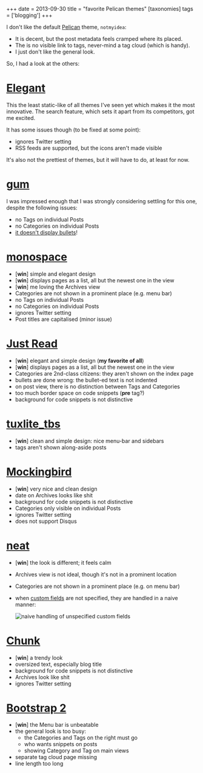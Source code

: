 +++
date = 2013-09-30
title = "favorite Pelican themes"
[taxonomies]
tags = ['blogging']
+++

I don't like the default [Pelican] theme, `notmyidea`:

-   It is decent, but the post metadata feels cramped where its placed.
-   The is no visible link to tags, never-mind a tag cloud (which is
    handy).
-   I just don't like the general look.

So, I had a look at the others:

[Elegant]
=========

This the least static-like of all themes I've seen yet which makes it
the most innovative. The search feature, which sets it apart from its
competitors, got me excited.

It has some issues though (to be fixed at some point):

-   ignores Twitter setting
-   RSS feeds are supported, but the icons aren't made visible

It's also not the prettiest of themes, but it will have to do, at least
for now.

[gum]
=====

I was impressed enough that I was strongly considering settling for this
one, despite the following issues:

-   no Tags on individual Posts
-   no Categories on individual Posts
-   [it doesn't display bullets]!

[monospace]
===========

-   [**win**] simple and elegant design
-   [**win**] displays pages as a list, all but the newest one in the
    view
-   [**win**] me loving the Archives view
-   Categories are not shown in a prominent place (e.g. menu bar)
-   no Tags on individual Posts
-   no Categories on individual Posts
-   ignores Twitter setting
-   Post titles are capitalised (minor issue)

[Just Read]
===========

-   [**win**] elegant and simple design (**my favorite of all**)
-   [**win**] displays pages as a list, all but the newest one in the
    view
-   Categories are 2nd-class citizens: they aren't shown on the index
    page
-   bullets are done wrong: the bullet-ed text is not indented
-   on post view, there is no distinction between Tags and Categories
-   too much border space on code snippets (**pre** tag?)
-   background for code snippets is not distinctive

[tuxlite_tbs]
==============

-   [**win**] clean and simple design: nice menu-bar and sidebars
-   tags aren't shown along-aside posts

[Mockingbird]
=============

-   [**win**] very nice and clean design
-   date on Archives looks like shit
-   background for code snippets is not distinctive
-   Categories only visible on individual Posts
-   ignores Twitter setting
-   does not support Disqus

[neat]
======

-   [**win**] the look is different; it feels calm
-   Archives view is not ideal, though it's not in a prominent location
-   Categories are not shown in a prominent place (e.g. on menu bar)
-   when [custom fields] are not specified, they are handled in a naive
    manner:

    ![naive handling of unspecified custom fields]

[Chunk]
=======

-   [**win**] a trendy look
-   oversized text, especially blog title
-   background for code snippets is not distinctive
-   Archives look like shit
-   ignores Twitter setting

[Bootstrap 2]
=============

-   [**win**] the Menu bar is unbeatable
-   the general look is too busy:
    -   the Categories and Tags on the right must go
    -   who wants snippets on posts
    -   showing Category and Tag on main views
-   separate tag cloud page missing
-   line length too long

  [Pelican]: http://docs.getpelican.com/en/latest/
  [Elegant]: http://oncrashreboot.com/pelican-elegant
  [gum]: https://github.com/getpelican/pelican-themes/tree/master/gum
  [it doesn't display bullets]: https://github.com/getpelican/pelican-themes/issues/152
  [monospace]: https://github.com/getpelican/pelican-themes/tree/master/monospace
  [Just Read]: https://github.com/getpelican/pelican-themes/tree/master/Just-Read
  [tuxlite_tbs]: https://github.com/getpelican/pelican-themes/tree/master/tuxlite_tbs
  [Mockingbird]: https://github.com/wrl/pelican-mockingbird
  [neat]: https://github.com/byk/pelican-neat
  [custom fields]: https://github.com/byk/pelican-neat#configuration-options
  [naive handling of unspecified custom fields]: /images/neat.png
  [Chunk]: https://github.com/tbunnyman/pelican-chunk
  [Bootstrap 2]: https://github.com/getpelican/pelican-themes/tree/master/bootstrap2

